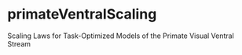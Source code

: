 # primateVentralScaling
Scaling Laws for Task-Optimized Models of the Primate Visual Ventral Stream
